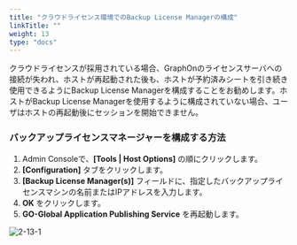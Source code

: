 ```yaml
---
title: "クラウドライセンス環境でのBackup License Managerの構成"
linkTitle: ""
weight: 13
type: "docs"
---
```


クラウドライセンスが採用されている場合、GraphOnのライセンスサーバへの接続が失われ、ホストが再起動された後も、ホストが予約済みシートを引き続き使用できるようにBackup License Managerを構成することをお勧めします。ホストがBackup License Managerを使用するように構成されていない場合、ユーザはホストの再起動後にセッションを開始できません。

### バックアップライセンスマネージャーを構成する方法

1. Admin Consoleで、**[Tools | Host Options]** の順にクリックします。
2. **[Configuration]** タブをクリックします。
3. **[Backup License Manager(s)]** フィールドに、指定したバックアップライセンスマシンの名前またはIPアドレスを入力します。
4. **OK** をクリックします。
5. **GO-Global Application Publishing Service** を再起動します。

![2-13-1](/img/2-13-1.png) 
